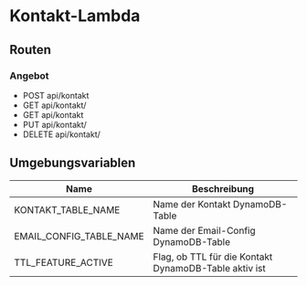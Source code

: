 # Kontakt-Lambda

## Routen

### Angebot 

- POST api/kontakt
- GET api/kontakt/<id>
- GET api/kontakt
- PUT api/kontakt/<id>
- DELETE api/kontakt/<id>


## Umgebungsvariablen
| Name                    | Beschreibung                                          |
|-------------------------|-------------------------------------------------------|
| KONTAKT_TABLE_NAME      | Name der Kontakt DynamoDB-Table                       |
| EMAIL_CONFIG_TABLE_NAME | Name der Email-Config DynamoDB-Table                  |
| TTL_FEATURE_ACTIVE      | Flag, ob TTL für die Kontakt DynamoDB-Table aktiv ist |